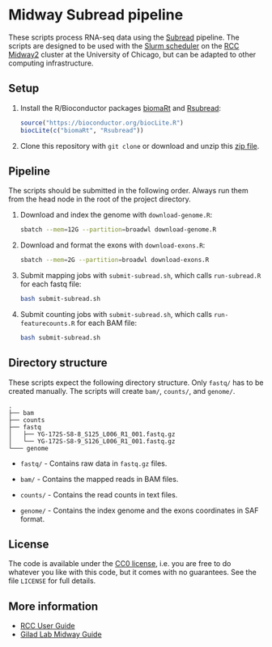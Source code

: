 # Midway Subread pipeline

These scripts process RNA-seq data using the [Subread][] pipeline. The
scripts are designed to be used with the [Slurm scheduler][slurm] on
the [RCC Midway2][midway] cluster at the University of Chicago, but
can be adapted to other computing infrastructure.

## Setup

1. Install the R/Bioconductor packages [biomaRt][] and [Rsubread][]:

    ```r
    source("https://bioconductor.org/biocLite.R")
    biocLite(c("biomaRt", "Rsubread"))
    ```

2. Clone this repository with `git clone` or download and unzip this
[zip file][master].

## Pipeline

The scripts should be submitted in the following order. Always run
them from the head node in the root of the project directory.

1. Download and index the genome with `download-genome.R`:

    ```bash
    sbatch --mem=12G --partition=broadwl download-genome.R
    ```

2. Download and format the exons with `download-exons.R`:

    ```bash
    sbatch --mem=2G --partition=broadwl download-exons.R
    ```

3. Submit mapping jobs with `submit-subread.sh`, which calls
`run-subread.R` for each fastq file:

    ```bash
    bash submit-subread.sh
    ```

4. Submit counting jobs with `submit-subread.sh`, which calls
`run-featurecounts.R` for each BAM file:

    ```bash
    bash submit-subread.sh
    ```

## Directory structure

These scripts expect the following directory structure. Only `fastq/`
has to be created manually. The scripts will create `bam/`, `counts/`,
and `genome/`.

```
.
├── bam
├── counts
├── fastq
│   ├── YG-172S-S8-8_S125_L006_R1_001.fastq.gz
│   └── YG-172S-S8-9_S126_L006_R1_001.fastq.gz
└─── genome
```

* `fastq/` - Contains raw data in `fastq.gz` files.

* `bam/` - Contains the mapped reads in BAM files.

* `counts/` - Contains the read counts in text files.

* `genome/` - Contains the index genome and the exons coordinates in
  SAF format.

## License

The code is available under the [CC0 license][cc0], i.e. you are free
to do whatever you like with this code, but it comes with no
guarantees. See the file `LICENSE` for full details.

## More information

* [RCC User Guide][guide]
* [Gilad Lab Midway Guide][giladlab]

[biomaRt]: https://bioconductor.org/packages/release/bioc/html/biomaRt.html
[cc0]: https://creativecommons.org/share-your-work/public-domain/cc0/
[guide]: https://rcc.uchicago.edu/docs/
[giladlab]: https://github.com/jdblischak/giladlab-midway-guide
[master]: https://github.com/jdblischak/midway-subread-pipeline/archive/master.zip
[midway]: https://rcc.uchicago.edu/resources/high-performance-computing
[Rsubread]: https://bioconductor.org/packages/release/bioc/html/Rsubread.html
[slurm]: https://slurm.schedmd.com/
[Subread]: http://subread.sourceforge.net/
